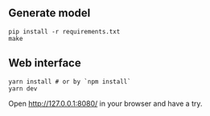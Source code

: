 ## Generate model

    pip install -r requirements.txt
    make

## Web interface

    yarn install # or by `npm install`
    yarn dev

Open <http://127.0.0.1:8080/> in your browser and have a try.